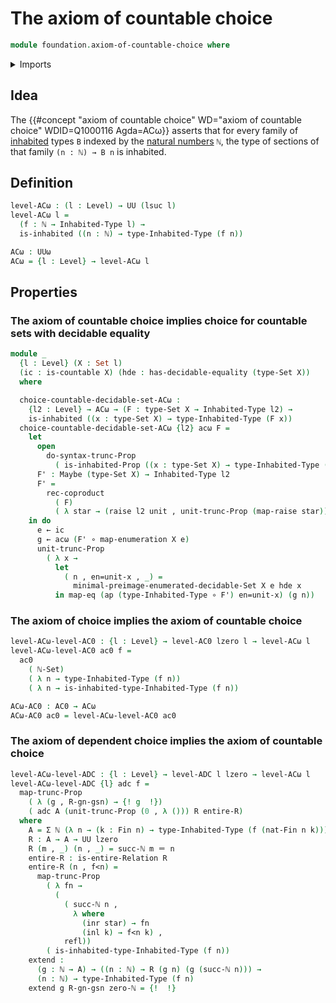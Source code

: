# The axiom of countable choice

```agda
module foundation.axiom-of-countable-choice where
```

<details><summary>Imports</summary>

```agda
open import elementary-number-theory.equality-natural-numbers
open import elementary-number-theory.natural-numbers

open import foundation.dependent-pair-types
open import foundation.propositional-truncations
open import foundation.axiom-of-choice
open import foundation.raising-universe-levels
open import foundation.action-on-identifications-functions
open import foundation.axiom-of-choice
open import foundation.coproduct-types
open import foundation.decidable-equality
open import foundation.dependent-pair-types
open import foundation.embeddings
open import foundation.equivalences
open import foundation.function-types
open import foundation.identity-types
open import foundation.inhabited-types
open import foundation.maybe
open import foundation.propositional-truncations
open import foundation.raising-universe-levels
open import foundation.sets
open import foundation.transport-along-identifications
open import foundation.unit-type
open import foundation.univalence
open import foundation.universe-levels

open import set-theory.countable-sets
```

</details>

## Idea

The
{{#concept "axiom of countable choice" WD="axiom of countable choice" WDID=Q1000116 Agda=ACω}}
asserts that for every family of [inhabited](foundation.inhabited-types.md)
types `B` indexed by the
[natural numbers](elementary-number-theory.natural-numbers.md) `ℕ`, the type of
sections of that family `(n : ℕ) → B n` is inhabited.

## Definition

```agda
level-ACω : (l : Level) → UU (lsuc l)
level-ACω l =
  (f : ℕ → Inhabited-Type l) →
  is-inhabited ((n : ℕ) → type-Inhabited-Type (f n))

ACω : UUω
ACω = {l : Level} → level-ACω l
```

## Properties

### The axiom of countable choice implies choice for countable sets with decidable equality

```agda
module _
  {l : Level} (X : Set l)
  (ic : is-countable X) (hde : has-decidable-equality (type-Set X))
  where

  choice-countable-decidable-set-ACω :
    {l2 : Level} → ACω → (F : type-Set X → Inhabited-Type l2) →
    is-inhabited ((x : type-Set X) → type-Inhabited-Type (F x))
  choice-countable-decidable-set-ACω {l2} acω F =
    let
      open
        do-syntax-trunc-Prop
          ( is-inhabited-Prop ((x : type-Set X) → type-Inhabited-Type (F x)))
      F' : Maybe (type-Set X) → Inhabited-Type l2
      F' =
        rec-coproduct
          ( F)
          ( λ star → (raise l2 unit , unit-trunc-Prop (map-raise star)))
    in do
      e ← ic
      g ← acω (F' ∘ map-enumeration X e)
      unit-trunc-Prop
        ( λ x →
          let
            ( n , en=unit-x , _) =
              minimal-preimage-enumerated-decidable-Set X e hde x
          in map-eq (ap (type-Inhabited-Type ∘ F') en=unit-x) (g n))
```

### The axiom of choice implies the axiom of countable choice

```agda
level-ACω-level-AC0 : {l : Level} → level-AC0 lzero l → level-ACω l
level-ACω-level-AC0 ac0 f =
  ac0
    ( ℕ-Set)
    ( λ n → type-Inhabited-Type (f n))
    ( λ n → is-inhabited-type-Inhabited-Type (f n))

ACω-AC0 : AC0 → ACω
ACω-AC0 ac0 = level-ACω-level-AC0 ac0
```

### The axiom of dependent choice implies the axiom of countable choice

```agda
level-ACω-level-ADC : {l : Level} → level-ADC l lzero → level-ACω l
level-ACω-level-ADC {l} adc f =
  map-trunc-Prop
    ( λ (g , R-gn-gsn) → {! g  !})
    ( adc A (unit-trunc-Prop (0 , λ ())) R entire-R)
  where
    A = Σ ℕ (λ n → (k : Fin n) → type-Inhabited-Type (f (nat-Fin n k)))
    R : A → A → UU lzero
    R (m , _) (n , _) = succ-ℕ m ＝ n
    entire-R : is-entire-Relation R
    entire-R (n , f<n) =
      map-trunc-Prop
        ( λ fn →
          (
            ( succ-ℕ n ,
              λ where
                (inr star) → fn
                (inl k) → f<n k) ,
            refl))
        ( is-inhabited-type-Inhabited-Type (f n))
    extend :
      (g : ℕ → A) → ((n : ℕ) → R (g n) (g (succ-ℕ n))) →
      (n : ℕ) → type-Inhabited-Type (f n)
    extend g R-gn-gsn zero-ℕ = {!  !}
```
